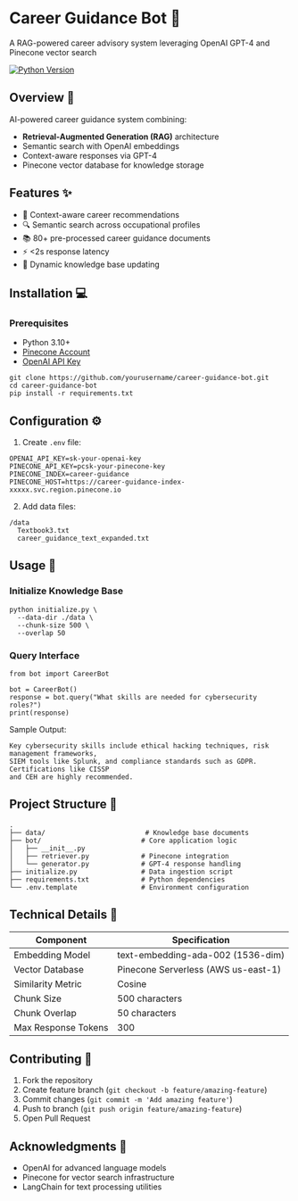 
# **Career Guidance Bot** 🤖

A RAG-powered career advisory system leveraging OpenAI GPT-4 and Pinecone vector search

[![Python Version](https://img.shields.io/badge/python-3.10%2B-blue.svg)](https://www.python.org/)

## Overview 📌
AI-powered career guidance system combining:
- **Retrieval-Augmented Generation (RAG)** architecture
- Semantic search with OpenAI embeddings
- Context-aware responses via GPT-4
- Pinecone vector database for knowledge storage

## Features ✨
- 🧠 Context-aware career recommendations
- 🔍 Semantic search across occupational profiles
- 📚 80+ pre-processed career guidance documents
- ⚡ <2s response latency
- 🔄 Dynamic knowledge base updating

## Installation 💻

### Prerequisites
- Python 3.10+
- [Pinecone Account](https://www.pinecone.io/)
- [OpenAI API Key](https://platform.openai.com/)

```
git clone https://github.com/yourusername/career-guidance-bot.git
cd career-guidance-bot
pip install -r requirements.txt
```

## Configuration ⚙️
1. Create `.env` file:
```
OPENAI_API_KEY=sk-your-openai-key
PINECONE_API_KEY=pcsk-your-pinecone-key
PINECONE_INDEX=career-guidance
PINECONE_HOST=https://career-guidance-index-xxxxx.svc.region.pinecone.io
```

2. Add data files:
```
/data
  Textbook3.txt
  career_guidance_text_expanded.txt
```

## Usage 🚀

### Initialize Knowledge Base
```
python initialize.py \
  --data-dir ./data \
  --chunk-size 500 \
  --overlap 50
```

### Query Interface
```
from bot import CareerBot

bot = CareerBot()
response = bot.query("What skills are needed for cybersecurity roles?")
print(response)
```

Sample Output:
```
Key cybersecurity skills include ethical hacking techniques, risk management frameworks, 
SIEM tools like Splunk, and compliance standards such as GDPR. Certifications like CISSP 
and CEH are highly recommended.
```

## Project Structure 📂
```
.
├── data/                         # Knowledge base documents
├── bot/                         # Core application logic
│   ├── __init__.py
│   ├── retriever.py             # Pinecone integration
│   └── generator.py             # GPT-4 response handling
├── initialize.py                # Data ingestion script
├── requirements.txt             # Python dependencies
└── .env.template                # Environment configuration
```

## Technical Details 🔧
| Component              | Specification                          |
|------------------------|----------------------------------------|
| Embedding Model        | text-embedding-ada-002 (1536-dim)      |
| Vector Database        | Pinecone Serverless (AWS us-east-1)    |
| Similarity Metric      | Cosine                                 |
| Chunk Size             | 500 characters                        |
| Chunk Overlap          | 50 characters                         |
| Max Response Tokens    | 300                                   |

## Contributing 🤝
1. Fork the repository
2. Create feature branch (`git checkout -b feature/amazing-feature`)
3. Commit changes (`git commit -m 'Add amazing feature'`)
4. Push to branch (`git push origin feature/amazing-feature`)
5. Open Pull Request

## Acknowledgments 🙏
- OpenAI for advanced language models
- Pinecone for vector search infrastructure
- LangChain for text processing utilities



